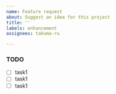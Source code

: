 ```yaml
---
name: Feature request
about: Suggest an idea for this project
title: ''
labels: enhancement
assignees: takuma-ru

---
```


### TODO
- [ ] task1
- [ ] task1
- [ ] task1
